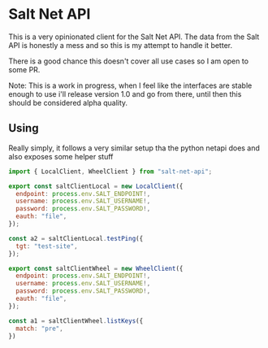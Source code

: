 # Salt Net API

This is a very opinionated client for the Salt Net API. The data from the Salt API is honestly a mess and so this is my attempt to handle it better. 

There is a good chance this doesn't cover all use cases so I am open to some PR.

Note: This is a work in progress, when I feel like the interfaces are stable enough to use i'll release version 1.0 and go from there, until then
this should be considered alpha quality.

## Using

Really simply, it follows a very similar setup tha the python netapi does and also exposes some helper stuff


```javascript
import { LocalClient, WheelClient } from "salt-net-api";

export const saltClientLocal = new LocalClient({
  endpoint: process.env.SALT_ENDPOINT!,
  username: process.env.SALT_USERNAME!,
  password: process.env.SALT_PASSWORD!,
  eauth: "file",
});

const a2 = saltClientLocal.testPing({
  tgt: "test-site",
});

export const saltClientWheel = new WheelClient({
  endpoint: process.env.SALT_ENDPOINT!,
  username: process.env.SALT_USERNAME!,
  password: process.env.SALT_PASSWORD!,
  eauth: "file",
});

const a1 = saltClientWheel.listKeys({
  match: "pre",
})
```
